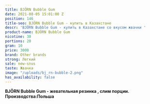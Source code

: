 ```yaml
---
title: BJÖRN Bubble Gum
date: 2021-08-05 15:01:00 Z
position: 146
title-seo: BJÖRN Bubble Gum - купить в Казахстане
descr: 'BJÖRN Bubble Gum - купить в Казахстане со вкусом жвачки '
product-name: BJÖRN Bubble Gum
nicotine: 30
portions: 20
gram: 10
price: 3000
brand: Other brands
strong: Легкий
sale: new-snus
taste: Жвачка
image: "/uploads/bj_rn-bubble-2.png"
has_availability: false
---
```


**BJÖRN Bubble Gum - жевательная резинка , слим порции. Производства:Польша**